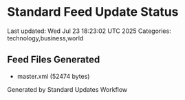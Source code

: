 # Standard Feed Update Status
Last updated: Wed Jul 23 18:23:02 UTC 2025
Categories: technology,business,world

## Feed Files Generated
- master.xml (52474 bytes)

Generated by Standard Updates Workflow
